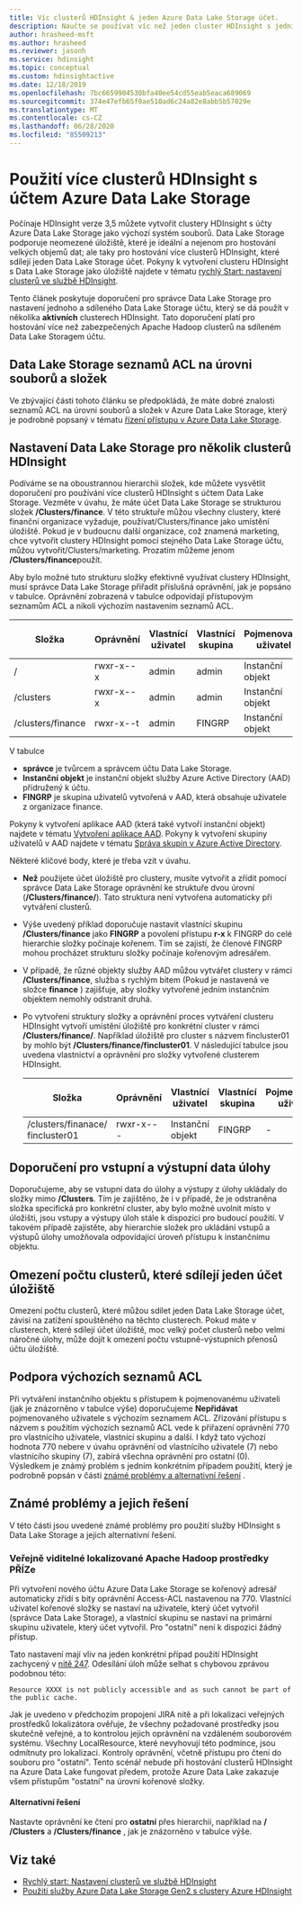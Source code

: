 ```yaml
---
title: Víc clusterů HDInsight & jeden Azure Data Lake Storage účet.
description: Naučte se používat víc než jeden cluster HDInsight s jedním Data Lake Storageovým účtem.
author: hrasheed-msft
ms.author: hrasheed
ms.reviewer: jasonh
ms.service: hdinsight
ms.topic: conceptual
ms.custom: hdinsightactive
ms.date: 12/18/2019
ms.openlocfilehash: 7bc6659904530bfa40ee54cd55eab5eaca689069
ms.sourcegitcommit: 374e47efb65f0ae510ad6c24a82e8abb5b57029e
ms.translationtype: MT
ms.contentlocale: cs-CZ
ms.lasthandoff: 06/28/2020
ms.locfileid: "85509213"
---
```

# <a name="use-multiple-hdinsight-clusters-with-an-azure-data-lake-storage-account"></a>Použití více clusterů HDInsight s účtem Azure Data Lake Storage

Počínaje HDInsight verze 3,5 můžete vytvořit clustery HDInsight s účty Azure Data Lake Storage jako výchozí systém souborů.
Data Lake Storage podporuje neomezené úložiště, které je ideální a nejenom pro hostování velkých objemů dat; ale taky pro hostování více clusterů HDInsight, které sdílejí jeden Data Lake Storage účet. Pokyny k vytvoření clusteru HDInsight s Data Lake Storage jako úložiště najdete v tématu [rychlý Start: nastavení clusterů ve službě HDInsight](../storage/data-lake-storage/quickstart-create-connect-hdi-cluster.md).

Tento článek poskytuje doporučení pro správce Data Lake Storage pro nastavení jednoho a sdíleného Data Lake Storage účtu, který se dá použít v několika **aktivních** clusterech HDInsight. Tato doporučení platí pro hostování více než zabezpečených Apache Hadoop clusterů na sdíleném Data Lake Storagem účtu.

## <a name="data-lake-storage-file-and-folder-level-acls"></a>Data Lake Storage seznamů ACL na úrovni souborů a složek

Ve zbývající části tohoto článku se předpokládá, že máte dobré znalosti seznamů ACL na úrovni souborů a složek v Azure Data Lake Storage, který je podrobně popsaný v tématu [řízení přístupu v Azure Data Lake Storage](../data-lake-store/data-lake-store-access-control.md).

## <a name="data-lake-storage-setup-for-multiple-hdinsight-clusters"></a>Nastavení Data Lake Storage pro několik clusterů HDInsight

Podíváme se na oboustrannou hierarchii složek, kde můžete vysvětlit doporučení pro používání více clusterů HDInsight s účtem Data Lake Storage. Vezměte v úvahu, že máte účet Data Lake Storage se strukturou složek **/Clusters/finance**. V této struktuře můžou všechny clustery, které finanční organizace vyžaduje, používat/Clusters/finance jako umístění úložiště. Pokud je v budoucnu další organizace, což znamená marketing, chce vytvořit clustery HDInsight pomocí stejného Data Lake Storage účtu, můžou vytvořit/Clusters/marketing. Prozatím můžeme jenom **/Clusters/finance**použít.

Aby bylo možné tuto strukturu složky efektivně využívat clustery HDInsight, musí správce Data Lake Storage přiřadit příslušná oprávnění, jak je popsáno v tabulce. Oprávnění zobrazená v tabulce odpovídají přístupovým seznamům ACL a nikoli výchozím nastavením seznamů ACL.

|Složka  |Oprávnění  |Vlastnící uživatel  |Vlastnící skupina  | Pojmenovaný uživatel | Pojmenovaná uživatelská oprávnění | Pojmenovaná skupina | Pojmenovaná skupina oprávnění |
|---------|---------|---------|---------|---------|---------|---------|---------|
|/ | rwxr-x--x  |admin |admin  |Instanční objekt |--x  |FINGRP   |r-x         |
|/clusters | rwxr-x--x |admin |admin |Instanční objekt |--x  |FINGRP |r-x         |
|/clusters/finance | rwxr-x--t |admin |FINGRP  |Instanční objekt |RWX  |-  |-     |

V tabulce

- **správce** je tvůrcem a správcem účtu Data Lake Storage.
- **Instanční objekt** je instanční objekt služby Azure Active Directory (AAD) přidružený k účtu.
- **FINGRP** je skupina uživatelů vytvořená v AAD, která obsahuje uživatele z organizace finance.

Pokyny k vytvoření aplikace AAD (která také vytvoří instanční objekt) najdete v tématu [Vytvoření aplikace AAD](../active-directory/develop/howto-create-service-principal-portal.md#register-an-application-with-azure-ad-and-create-a-service-principal). Pokyny k vytvoření skupiny uživatelů v AAD najdete v tématu [Správa skupin v Azure Active Directory](../active-directory/fundamentals/active-directory-groups-create-azure-portal.md).

Některé klíčové body, které je třeba vzít v úvahu.

- **Než** použijete účet úložiště pro clustery, musíte vytvořit a zřídit pomocí správce Data Lake Storage oprávnění ke struktuře dvou úrovní (**/Clusters/finance/**). Tato struktura není vytvořena automaticky při vytváření clusterů.
- Výše uvedený příklad doporučuje nastavit vlastnící skupinu **/Clusters/finance** jako **FINGRP** a povolení přístupu **r-x** k FINGRP do celé hierarchie složky počínaje kořenem. Tím se zajistí, že členové FINGRP mohou procházet strukturu složky počínaje kořenovým adresářem.
- V případě, že různé objekty služby AAD můžou vytvářet clustery v rámci **/Clusters/finance**, služba s rychlým bitem (Pokud je nastavená ve složce **finance** ) zajišťuje, aby složky vytvořené jedním instančním objektem nemohly odstranit druhá.
- Po vytvoření struktury složky a oprávnění proces vytváření clusteru HDInsight vytvoří umístění úložiště pro konkrétní cluster v rámci **/Clusters/finance/**. Například úložiště pro cluster s názvem fincluster01 by mohlo být **/Clusters/finance/fincluster01**. V následující tabulce jsou uvedena vlastnictví a oprávnění pro složky vytvořené clusterem HDInsight.

    |Složka  |Oprávnění  |Vlastnící uživatel  |Vlastnící skupina  | Pojmenovaný uživatel | Pojmenovaná uživatelská oprávnění | Pojmenovaná skupina | Pojmenovaná skupina oprávnění |
    |---------|---------|---------|---------|---------|---------|---------|---------|
    |/clusters/finanace/ fincluster01 | rwxr-x---  |Instanční objekt |FINGRP  |- |-  |-   |-  |

## <a name="recommendations-for-job-input-and-output-data"></a>Doporučení pro vstupní a výstupní data úlohy

Doporučujeme, aby se vstupní data do úlohy a výstupy z úlohy ukládaly do složky mimo **/Clusters**. Tím je zajištěno, že i v případě, že je odstraněna složka specifická pro konkrétní cluster, aby bylo možné uvolnit místo v úložišti, jsou vstupy a výstupy úloh stále k dispozici pro budoucí použití. V takovém případě zajistěte, aby hierarchie složek pro ukládání vstupů a výstupů úlohy umožňovala odpovídající úroveň přístupu k instančnímu objektu.

## <a name="limit-on-clusters-sharing-a-single-storage-account"></a>Omezení počtu clusterů, které sdílejí jeden účet úložiště

Omezení počtu clusterů, které můžou sdílet jeden Data Lake Storage účet, závisí na zatížení spouštěného na těchto clusterech. Pokud máte v clusterech, které sdílejí účet úložiště, moc velký počet clusterů nebo velmi náročné úlohy, může dojít k omezení počtu vstupně-výstupních přenosů účtu úložiště.

## <a name="support-for-default-acls"></a>Podpora výchozích seznamů ACL

Při vytváření instančního objektu s přístupem k pojmenovanému uživateli (jak je znázorněno v tabulce výše) doporučujeme **Nepřidávat** pojmenovaného uživatele s výchozím seznamem ACL. Zřizování přístupu s názvem s použitím výchozích seznamů ACL vede k přiřazení oprávnění 770 pro vlastnícího uživatele, vlastnící skupinu a další. I když tato výchozí hodnota 770 nebere v úvahu oprávnění od vlastnícího uživatele (7) nebo vlastnícího skupiny (7), zabírá všechna oprávnění pro ostatní (0). Výsledkem je známý problém s jedním konkrétním případem použití, který je podrobně popsán v části [známé problémy a alternativní řešení](#known-issues-and-workarounds) .

## <a name="known-issues-and-workarounds"></a>Známé problémy a jejich řešení

V této části jsou uvedené známé problémy pro použití služby HDInsight s Data Lake Storage a jejich alternativní řešení.

### <a name="publicly-visible-localized-apache-hadoop-yarn-resources"></a>Veřejně viditelné lokalizované Apache Hadoop prostředky PŘÍZe

Při vytvoření nového účtu Azure Data Lake Storage se kořenový adresář automaticky zřídí s bity oprávnění Access-ACL nastavenou na 770. Vlastnící uživatel kořenové složky se nastaví na uživatele, který účet vytvořil (správce Data Lake Storage), a vlastnící skupinu se nastaví na primární skupinu uživatele, který účet vytvořil. Pro "ostatní" není k dispozici žádný přístup.

Tato nastavení mají vliv na jeden konkrétní případ použití HDInsight zachycený v [nitě 247](https://hwxmonarch.atlassian.net/browse/YARN-247). Odesílání úloh může selhat s chybovou zprávou podobnou této:

    Resource XXXX is not publicly accessible and as such cannot be part of the public cache.

Jak je uvedeno v předchozím propojení JIRA nitě a při lokalizaci veřejných prostředků lokalizátora ověřuje, že všechny požadované prostředky jsou skutečně veřejné, a to kontrolou jejich oprávnění na vzdáleném souborovém systému. Všechny LocalResource, které nevyhovují této podmínce, jsou odmítnuty pro lokalizaci. Kontroly oprávnění, včetně přístupu pro čtení do souboru pro "ostatní". Tento scénář nebude při hostování clusterů HDInsight na Azure Data Lake fungovat předem, protože Azure Data Lake zakazuje všem přístupům "ostatní" na úrovni kořenové složky.

#### <a name="workaround"></a>Alternativní řešení

Nastavte oprávnění ke čtení pro **ostatní** přes hierarchii, například na **/** **/Clusters** a **/Clusters/finance** , jak je znázorněno v tabulce výše.

## <a name="see-also"></a>Viz také

- [Rychlý start: Nastavení clusterů ve službě HDInsight](../storage/data-lake-storage/quickstart-create-connect-hdi-cluster.md)
- [Použití služby Azure Data Lake Storage Gen2 s clustery Azure HDInsight](hdinsight-hadoop-use-data-lake-storage-gen2.md)
